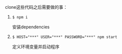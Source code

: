 clone这些代码之后需要做的事：

1. `$ npm i` 

    安装dependencies

2. `$ HOST="***" USER="***" PASSWORD="***" npm start`

    定义环境变量并启动程序

